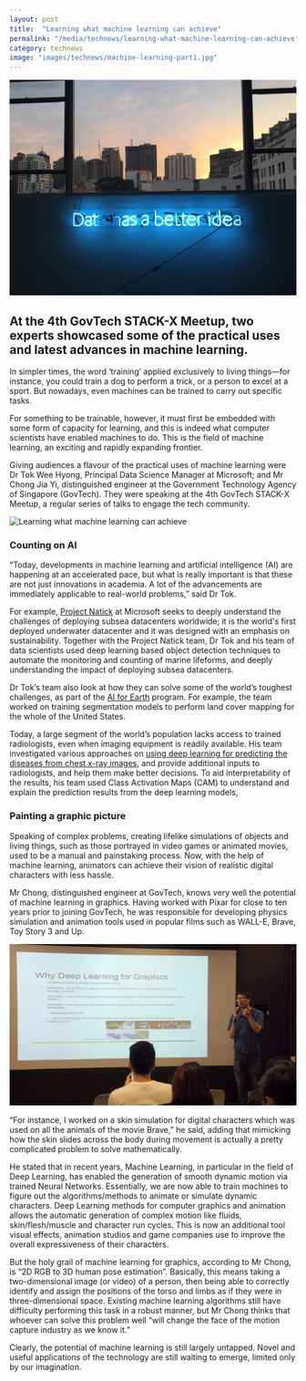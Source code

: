```yaml
---
layout: post
title:  "Learning what machine learning can achieve"
permalink: "/media/technews/learning-what-machine-learning-can-achieve"
category: technews
image: "images/technews/machine-learning-part1.jpg"
---
```


![Learning what machine learning can achieve](/images/technews/machine-learning-part1.jpg)

At the 4th GovTech STACK-X Meetup, two experts showcased some of the practical uses and latest advances in machine learning.
---
 
In simpler times, the word ‘training’ applied exclusively to living things—for instance, you could train a dog to perform a trick, or a person to excel at a sport. But nowadays, even machines can be trained to carry out specific tasks. 

For something to be trainable, however, it must first be embedded with some form of capacity for learning, and this is indeed what computer scientists have enabled machines to do. This is the field of machine learning, an exciting and rapidly expanding frontier. 

Giving audiences a flavour of the practical uses of machine learning were Dr Tok Wee Hyong, Principal Data Science Manager at Microsoft; and Mr Chong Jia Yi, distinguished engineer at the Government Technology Agency of Singapore (GovTech). They were speaking at the 4th GovTech STACK-X Meetup, a regular series of talks to engage the tech community. 

![Learning what machine learning can achieve](/images/technews/machine-learning-part2.jpg)

### **Counting on AI**

“Today, developments in machine learning and artificial intelligence (AI) are happening at an accelerated pace, but what is really important is that these are not just innovations in academia. A lot of the advancements are immediately applicable to real-world problems,” said Dr Tok.

For example, [Project Natick](https://natick.research.microsoft.com/) at Microsoft seeks to deeply understand the challenges of  deploying subsea datacenters worldwide; it is the world's first deployed underwater datacenter and it was designed with an emphasis on sustainability. Together with the Project Natick team, Dr Tok and his team of data scientists used deep learning based object detection techniques to automate the monitoring and counting of marine lifeforms, and deeply understanding the impact of deploying subsea datacenters.

Dr Tok’s team also look at how they can solve some of the world’s toughest challenges, as part of the [AI for Earth](https://www.microsoft.com/en-us/ai/ai-for-earth) program. For example, the team worked on training segmentation models to perform land cover mapping for the whole of the United States. 

Today, a large segment of the world’s population lacks access to trained radiologists, even when imaging equipment is readily available. His team investigated various approaches on [using deep learning for predicting the diseases from chest x-ray images](https://blogs.technet.microsoft.com/machinelearning/2018/03/07/using-microsoft-ai-to-build-a-lung-disease-prediction-model-using-chest-x-ray-images/), and provide additional inputs to radiologists, and help them make better decisions. To aid interpretability of the results, his team used Class Activation Maps (CAM) to understand and explain the prediction results from the deep learning models,

### **Painting a graphic picture**

Speaking of complex problems, creating lifelike simulations of objects and living things, such as those portrayed in video games or animated movies, used to be a manual and painstaking process. Now, with the help of machine learning, animators can achieve their vision of realistic digital characters with less hassle. 

Mr Chong, distinguished engineer at GovTech, knows very well the potential of machine learning in graphics. Having worked with Pixar for close to ten years prior to joining GovTech, he was responsible for developing physics simulation and animation tools used in popular films such as WALL-E, Brave, Toy Story 3 and Up. 

![Learning what machine learning can achieve](/images/technews/machine-learning-part4.jpg)

“For instance, I worked on a skin simulation for digital characters which was used on all the animals of the movie Brave,” he said, adding that mimicking how the skin slides across the body during movement is actually a pretty complicated problem to solve mathematically. 

He stated that in recent years, Machine Learning, in particular in the field of Deep Learning, has enabled the generation of smooth dynamic motion via trained Neural Networks. Essentially, we are now able to train machines to figure out the algorithms/methods to animate or simulate dynamic characters. Deep Learning methods for computer graphics and animation allows the automatic generation of complex motion like fluids, skin/flesh/muscle and character run cycles. This is now an additional tool visual effects, animation studios and game companies use to improve the overall expressiveness of their characters.

But the holy grail of machine learning for graphics, according to Mr Chong, is “2D RGB to 3D human pose estimation”. Basically, this means taking a two-dimensional image (or video) of a person, then being able to correctly identify and assign the positions of the torso and limbs as if they were in three-dimensional space. Existing machine learning algorithms still have difficulty performing this task in a robust manner, but Mr Chong thinks that whoever can solve this problem well “will change the face of the motion capture industry as we know it.”

Clearly, the potential of machine learning is still largely untapped. Novel and useful applications of the technology are still waiting to emerge, limited only by our imagination. 

